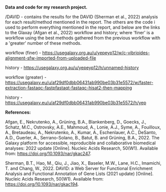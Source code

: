 **Data and code for my research project.**

/DAVID - contains the results for the DAVID (Sherman et al., 2022) analysis for each result/method mentioned in the report. 
The others are the code i used to perform everything mentioned in the report, and below are the links to the Glaxay (Afgan et al., 2022) workflow and history; where 'finer' is a workflow using the best methods gathered from the previous workflow with a 'greater' number of these methods. 

workflow (finer) - https://usegalaxy.org.au/u/yepeyp12/w/c-vibrioides-alignment-sfw-imported-from-uploaded-file

history - https://usegalaxy.org.au/u/yepeyp12/h/unnamed-history

workflow (greater) - https://usegalaxy.eu/u/af29df0dbb06431ab990be03b31e5572/w/faster-extraction-fastaqc-fastpfastaqt-fastaqc-hisat2-then-mapping

history - https://usegalaxy.eu/u/af29df0dbb06431ab990be03b31e5572/h/yep

**References:**

Afgan, E., Nekrutenko, A., Grüning, B.A., Blankenberg, D., Goecks, J., Schatz, M.C., Ostrovsky, A.E., Mahmoud, A., Lonie, A.J., Syme, A., Fouilloux, A., Bretaudeau, A., Nekrutenko, A., Kumar, A., Eschenlauer, A.C., DeSanto, A.D., Guerler, A., Serrano-Solano, B., Batut, B. and Grüning, B.A., 2022. The Galaxy platform for accessible, reproducible and collaborative biomedical analyses: 2022 update [Online]. Nucleic Acids Research, 50(W1). Available from: https://doi.org/10.1093/nar/gkac247.

Sherman, B.T., Hao, M., Qiu, J., Jiao, X., Baseler, M.W., Lane, H.C., Imamichi, T. and Chang, W., 2022. DAVID: a Web Server for Functional Enrichment Analysis and Functional Annotation of Gene Lists (2021 update) [Online]. Nucleic Acids Research, 50(W1). Available from: https://doi.org/10.1093/nar/gkac194.
